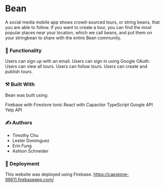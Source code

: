 # **Bean**

A social media mobile app shows crowd-sourced tours, or string beans, that you are able to follow. If you want to create a tour, you can find the most popular places near your location, which we call beans, and put them on your stringbean to share with the entire Bean community.

### 🛒 Functionality

Users can sign up with an email.
Users can sign in using Google OAuth.
Users can view all tours.
Users can follow tours.
Users can create and publish tours.

### ⚒ Built With

Bean was built using:

Firebase with Firestore
Ionic React with Capacitor
TypeScript
Google API
Yelp API

### ✍ Authors

- Timothy Chu
- Lester Dominguez
- Erin Fung
- Ashton Schneider

### 🚀 Deployment

This website was deployed using Firebase. https://capstone-96611.firebaseapp.com/
